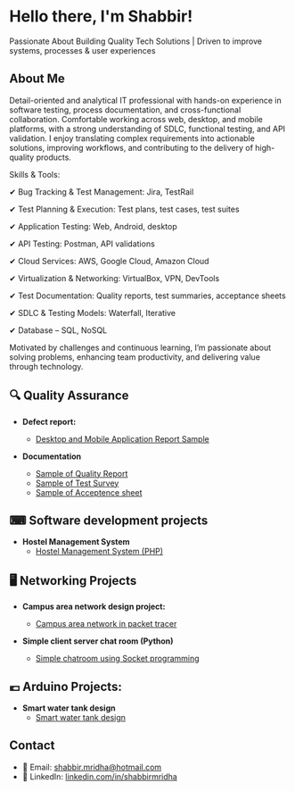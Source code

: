 <h1>Hello there, I'm Shabbir! </h1>
Passionate About Building Quality Tech Solutions | Driven to improve systems, processes & user experiences

## About Me

Detail-oriented and analytical IT professional with hands-on experience in software testing, process documentation, and cross-functional collaboration. Comfortable working across web, desktop, and mobile platforms, with a strong understanding of SDLC, functional testing, and API validation. I enjoy translating complex requirements into actionable solutions, improving workflows, and contributing to the delivery of high-quality products.

Skills & Tools:

✔ Bug Tracking & Test Management: Jira, TestRail

✔ Test Planning & Execution: Test plans, test cases, test suites

✔ Application Testing: Web, Android, desktop

✔ API Testing: Postman, API validations

✔ Cloud Services: AWS, Google Cloud, Amazon Cloud

✔ Virtualization & Networking: VirtualBox, VPN, DevTools

✔ Test Documentation: Quality reports, test summaries, acceptance sheets

✔ SDLC & Testing Models: Waterfall, Iterative

✔ Database – SQL, NoSQL

Motivated by challenges and continuous learning, I’m passionate about solving problems, enhancing team productivity, and delivering value through technology.

<h2> 🔍 Quality Assurance</h2>

- <b>Defect report:</b>
  - [Desktop and Mobile Application Report Sample](https://github.com/MrShabbir01/Bug-reports-in-Jira)

- <b>Documentation</b>
  - [Sample of Quality Report](https://github.com/MrShabbir01/Quality-Report)
  - [Sample of Test Survey](https://github.com/MrShabbir01/Test-Survey.git)
  - [Sample of Acceptence sheet](https://github.com/MrShabbir01)

<h2>⌨ Software development projects</h2>

- <b>Hostel Management System</b>
  - [Hostel Management System (PHP)](https://github.com/MrShabbir01/Hostel-Management-System)
  
<h2>🖥 Networking Projects</h2>

- <b>Campus area network design project:</b>
  - [Campus area network in packet tracer](https://github.com/MrShabbir01/Campus-Area-Network)

- <b>Simple client server chat room (Python)</b>
  - [Simple chatroom using Socket programming](https://github.com/MrShabbir01/Client-server-chatroom.)

<h2>💶 Arduino Projects: </h2>

- <b>Smart water tank design</b>
  - [Smart water tank design](https://github.com/MrShabbir01/Automated-Water-system-Arduino-Uno-)


## Contact

- 📧 Email: [shabbir.mridha@hotmail.com](mailto:shabbir.mridha@hotmail.com)  
- 💼 LinkedIn: [linkedin.com/in/shabbirmridha](https://linkedin.com/in/shabbirmridha)  
